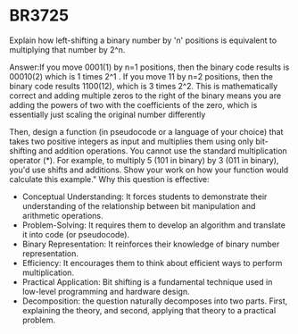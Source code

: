 # BR3725

Explain how left-shifting a binary number by 'n' positions is equivalent to multiplying that number by 2^n.

Answer:If you move 0001(1) by n=1 positions, then the binary code results is 00010(2) which is 1 times 2^1 . If you move 11 by n=2 positions, then the binary code results 1100(12), which is 3 times 2^2. This is mathematically correct and adding multiple zeros to the right of the binary means you are adding the powers of two with the coefficients of the zero, which is essentially just scaling the original number differently

Then, design a function (in pseudocode or a language of your choice) that takes two positive integers as input and multiplies them using only bit-shifting and addition operations. You cannot use the standard multiplication operator (*). For example, to multiply 5 (101 in binary) by 3 (011 in binary), you'd use shifts and additions. Show your work on how your function would calculate this example."
Why this question is effective:
* Conceptual Understanding: It forces students to demonstrate their understanding of the relationship between bit manipulation and arithmetic operations.
* Problem-Solving: It requires them to develop an algorithm and translate it into code (or pseudocode).
* Binary Representation: It reinforces their knowledge of binary number representation.
* Efficiency: It encourages them to think about efficient ways to perform multiplication.
* Practical Application: Bit shifting is a fundamental technique used in low-level programming and hardware design.
* Decomposition: the question naturally decomposes into two parts. First, explaining the theory, and second, applying that theory to a practical problem.
